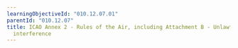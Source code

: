```yaml
---
learningObjectiveId: "010.12.07.01"
parentId: "010.12.07"
title: ICAO Annex 2 - Rules of the Air, including Attachment B - Unlawful
  interference
---
```

